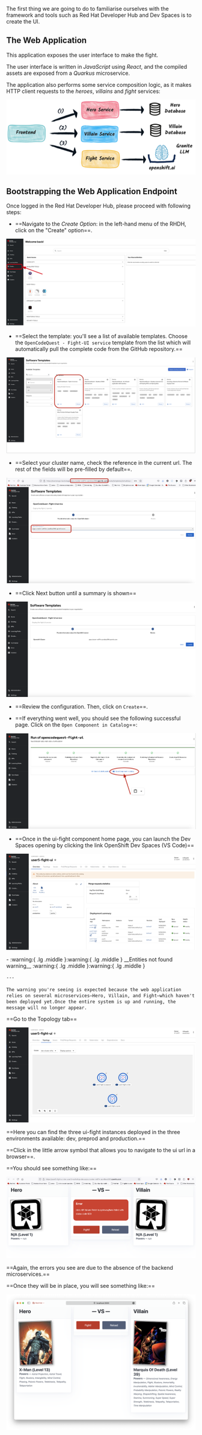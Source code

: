 The first thing we are going to do to familiarise ourselves with the framework and tools such as Red Hat Developer Hub and Dev Spaces is to create the UI.

## The Web Application

This application exposes the user interface to make the fight.

The user interface is written in _JavaScript_ using _React_, and the compiled assets are exposed from a _Quarkus_ microservice.

The application also performs some service composition logic, as it makes HTTP client requests to the _heroes_, _villains_ and _fight_ services:

![the architecture](images/architecture.png)

## Bootstrapping the Web Application Endpoint

Once logged in the Red Hat Developer Hub, please proceed with following steps:

* ==Navigate to the _Create Option_: in the left-hand menu of the RHDH, click on the "Create" option==.

![create-service-rhdh.png](images%2Fcreate-service-rhdh.png)

* ==Select the template: you'll see a list of available templates. Choose the `OpenCodeQuest - Fight-UI service` template from the list which will automatically pull the complete code from the GitHub repository.==

![ui-template-rhdh.png](images%2Fui-template-rhdh.png)

* ==Select your cluster name, check the reference in the current url. The rest of the fields will be pre-filled by default==.

![ui-params-template-rhdh.png](images%2Fui-params-template-rhdh.png)

* ==Click Next button until a summary is shown==

![ui-summary-template-rhdh.png](images%2Fui-summary-template-rhdh.png)

* ==Review the configuration. Then, click on `Create`==.

* ==If everything went well, you should see the following successful page. Click on the `Open Component in Catalog`==:

![ui-success-rhdh.png](images%2Fui-success-rhdh.png)

* ==Once in the ui-fight component home page, you can launch the Dev Spaces opening by clicking the link OpenShift Dev Spaces (VS Code)==

![ui-home-page-rhdh](images/ui-home-page-rhdh.png)

<div class="grid cards" markdown>
-   :warning:{ .lg .middle }:warning:{ .lg .middle } __Entities not found warning__ :warning:{ .lg .middle }:warning:{ .lg .middle }

    ---

    The warning you're seeing is expected because the web application relies on several microservices—Hero, Villain, and Fight—which haven't been deployed yet.Once the entire system is up and running, the message will no longer appear.
</div>


==Go to the Topology tab==

![ui-topology-view.png](images%2Fui-topology-view.png)

==Here you can find the three ui-fight instances deployed in the three environments available: dev, preprod and production.==

==Click in the little arrow symbol that allows you to navigate to the ui url in a browser==.

==You should see something like:==

![ui-fight-error.png](images%2Fui-fight-error.png)

==Again, the errors you see are due to the absence of the backend microservices.==

==Once they will be in place, you will see something like:==

![fight-ui.png](images%2Ffight-ui.png)